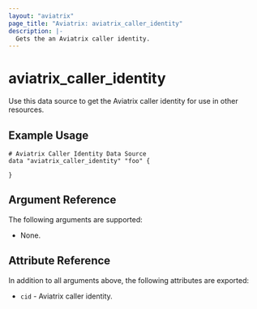 ```yaml
---
layout: "aviatrix"
page_title: "Aviatrix: aviatrix_caller_identity"
description: |-
  Gets the an Aviatrix caller identity.
---
```


# aviatrix_caller_identity

Use this data source to get the Aviatrix caller identity for use in other resources.

## Example Usage

```hcl
# Aviatrix Caller Identity Data Source
data "aviatrix_caller_identity" "foo" {

}
```

## Argument Reference

The following arguments are supported:

* None.

## Attribute Reference

In addition to all arguments above, the following attributes are exported:

* `cid` - Aviatrix caller identity.
